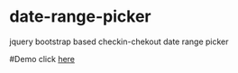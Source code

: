 # date-range-picker
jquery bootstrap based checkin-chekout date range picker

#Demo
click <a href="http://edayan.github.io/date-range-picker/">here</a>
